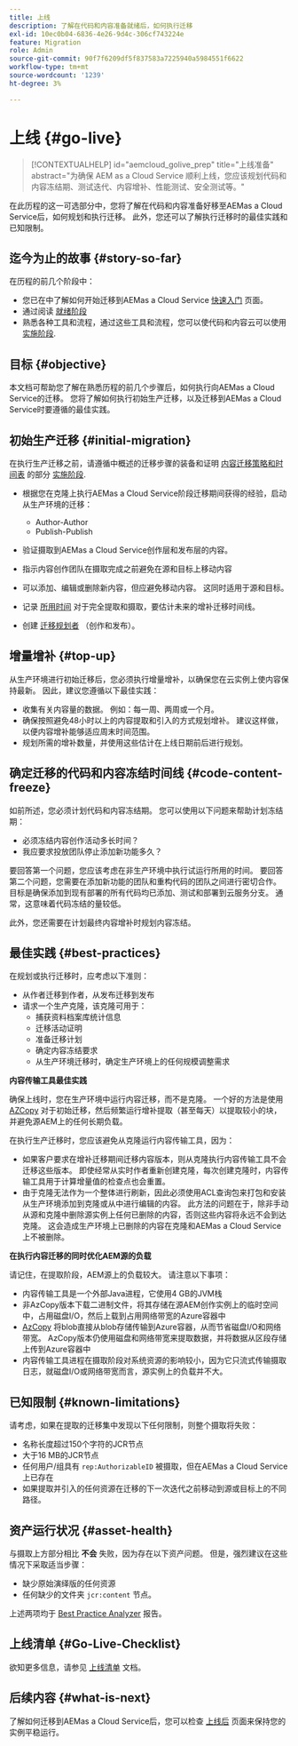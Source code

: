 ```yaml
---
title: 上线
description: 了解在代码和内容准备就绪后，如何执行迁移
exl-id: 10ec0b04-6836-4e26-9d4c-306cf743224e
feature: Migration
role: Admin
source-git-commit: 90f7f6209df5f837583a7225940a5984551f6622
workflow-type: tm+mt
source-wordcount: '1239'
ht-degree: 3%

---
```


# 上线 {#go-live}

>[!CONTEXTUALHELP]
>id="aemcloud_golive_prep"
>title="上线准备"
>abstract="为确保 AEM as a Cloud Service 顺利上线，您应该规划代码和内容冻结期、测试迭代、内容增补、性能测试、安全测试等。"

在此历程的这一可选部分中，您将了解在代码和内容准备好移至AEMas a Cloud Service后，如何规划和执行迁移。 此外，您还可以了解执行迁移时的最佳实践和已知限制。

## 迄今为止的故事 {#story-so-far}

在历程的前几个阶段中：

* 您已在中了解如何开始迁移到AEMas a Cloud Service [快速入门](/help/journey-migration/getting-started.md) 页面。
* 通过阅读 [就绪阶段](/help/journey-migration/readiness.md)
* 熟悉各种工具和流程，通过这些工具和流程，您可以使代码和内容云可以使用 [实施阶段](/help/journey-migration/implementation.md).

## 目标 {#objective}

本文档可帮助您了解在熟悉历程的前几个步骤后，如何执行向AEMas a Cloud Service的迁移。 您将了解如何执行初始生产迁移，以及迁移到AEMas a Cloud Service时要遵循的最佳实践。

## 初始生产迁移 {#initial-migration}

在执行生产迁移之前，请遵循中概述的迁移步骤的装备和证明 [内容迁移策略和时间表](/help/journey-migration/implementation.md##strategy-timeline) 的部分 [实施阶段](/help/journey-migration/implementation.md).

* 根据您在克隆上执行AEMas a Cloud Service阶段迁移期间获得的经验，启动从生产环境的迁移：
   * Author-Author
   * Publish-Publish

* 验证摄取到AEMas a Cloud Service创作层和发布层的内容。
* 指示内容创作团队在摄取完成之前避免在源和目标上移动内容
* 可以添加、编辑或删除新内容，但应避免移动内容。 这同时适用于源和目标。
* 记录 [所用时间](/help/journey-migration/implementation.md#gathering-data) 对于完全提取和摄取，要估计未来的增补迁移时间线。
* 创建 [迁移规划者](/help/journey-migration/implementation.md#migration-plan) （创作和发布）。

## 增量增补 {#top-up}

从生产环境进行初始迁移后，您必须执行增量增补，以确保您在云实例上使内容保持最新。 因此，建议您遵循以下最佳实践：

* 收集有关内容量的数据。 例如：每一周、两周或一个月。
* 确保按照避免48小时以上的内容提取和引入的方式规划增补。 建议这样做，以便内容增补能够适应周末时间范围。
* 规划所需的增补数量，并使用这些估计在上线日期前后进行规划。

## 确定迁移的代码和内容冻结时间线 {#code-content-freeze}

如前所述，您必须计划代码和内容冻结期。 您可以使用以下问题来帮助计划冻结期：

* 必须冻结内容创作活动多长时间？
* 我应要求投放团队停止添加新功能多久？

要回答第一个问题，您应该考虑在非生产环境中执行试运行所用的时间。 要回答第二个问题，您需要在添加新功能的团队和重构代码的团队之间进行密切合作。 目标是确保添加到现有部署的所有代码均已添加、测试和部署到云服务分支。 通常，这意味着代码冻结的量较低。

此外，您还需要在计划最终内容增补时规划内容冻结。

## 最佳实践 {#best-practices}

在规划或执行迁移时，应考虑以下准则：

* 从作者迁移到作者，从发布迁移到发布
* 请求一个生产克隆，该克隆可用于：
   * 捕获资料档案库统计信息
   * 迁移活动证明
   * 准备迁移计划
   * 确定内容冻结要求
   * 从生产环境迁移时，确定生产环境上的任何规模调整需求

**内容传输工具最佳实践**

确保上线时，您在生产环境中运行内容迁移，而不是克隆。 一个好的方法是使用 [AZCopy](/help/journey-migration/content-transfer-tool/using-content-transfer-tool/handling-large-content-repositories.md) 对于初始迁移，然后频繁运行增补提取（甚至每天）以提取较小的块，并避免源AEM上的任何长期负载。

在执行生产迁移时，您应该避免从克隆运行内容传输工具，因为：

* 如果客户要求在增补迁移期间迁移内容版本，则从克隆执行内容传输工具不会迁移这些版本。 即使经常从实时作者重新创建克隆，每次创建克隆时，内容传输工具用于计算增量值的检查点也会重置。
* 由于克隆无法作为一个整体进行刷新，因此必须使用ACL查询包来打包和安装从生产环境添加到克隆或从中进行编辑的内容。 此方法的问题在于，除非手动从源和克隆中删除源实例上任何已删除的内容，否则这些内容将永远不会到达克隆。 这会造成生产环境上已删除的内容在克隆和AEMas a Cloud Service上不被删除。

**在执行内容迁移的同时优化AEM源的负载**

请记住，在提取阶段，AEM源上的负载较大。 请注意以下事项：

* 内容传输工具是一个外部Java进程，它使用4 GB的JVM栈
* 非AzCopy版本下载二进制文件，将其存储在源AEM创作实例上的临时空间中，占用磁盘I/O，然后上载到占用网络带宽的Azure容器中
* [AzCopy](/help/journey-migration/content-transfer-tool/using-content-transfer-tool/handling-large-content-repositories.md) 将blob直接从blob存储传输到Azure容器，从而节省磁盘I/O和网络带宽。 AzCopy版本仍使用磁盘和网络带宽来提取数据，并将数据从区段存储上传到Azure容器中
* 内容传输工具进程在摄取阶段对系统资源的影响较小，因为它只流式传输摄取日志，就磁盘I/O或网络带宽而言，源实例上的负载并不大。

## 已知限制 {#known-limitations}

请考虑，如果在提取的迁移集中发现以下任何限制，则整个摄取将失败：

* 名称长度超过150个字符的JCR节点
* 大于16 MB的JCR节点
* 任何用户/组具有 `rep:AuthorizableID` 被摄取，但在AEMas a Cloud Service上已存在
* 如果提取并引入的任何资源在迁移的下一次迭代之前移动到源或目标上的不同路径。

## 资产运行状况 {#asset-health}

与摄取上方部分相比 **不会** 失败，因为存在以下资产问题。 但是，强烈建议在这些情况下采取适当步骤：

* 缺少原始演绎版的任何资源
* 任何缺少的文件夹 `jcr:content` 节点。

上述两项均于 [Best Practice Analyzer](/help/journey-migration/best-practices-analyzer/overview-best-practices-analyzer.md) 报告。

## 上线清单 {#Go-Live-Checklist}

欲知更多信息，请参见 [上线清单](/help/journey-onboarding/go-live-checklist.md) 文档。

## 后续内容 {#what-is-next}

了解如何迁移到AEMas a Cloud Service后，您可以检查 [上线后](/help/journey-migration/post-go-live.md) 页面来保持您的实例平稳运行。
